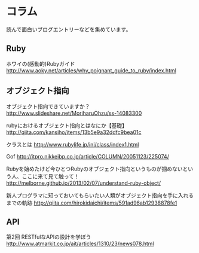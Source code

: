 # コラム
読んで面白いブログエントリーなどを集めています。



## Ruby
ホワイの(感動的)Rubyガイド
http://www.aoky.net/articles/why_poignant_guide_to_ruby/index.html


## オブジェクト指向
オブジェクト指向できていますか？
http://www.slideshare.net/MoriharuOhzu/ss-14083300

rubyにおけるオブジェクト指向とはなにか【基礎】
http://qiita.com/kansiho/items/13b5e9a32ddfc9bea01c

クラスとは
http://www.rubylife.jp/ini/class/index1.html

Gof
http://itpro.nikkeibp.co.jp/article/COLUMN/20051123/225074/

Rubyを始めたけど今ひとつRubyのオブジェクト指向というものが掴めないという人、ここに来て見て触って！
http://melborne.github.io/2013/02/07/understand-ruby-object/

新人プログラマに知っておいてもらいたい人類がオブジェクト指向を手に入れるまでの軌跡
http://qiita.com/hirokidaichi/items/591ad96ab12938878fe1

## API
第2回 RESTfulなAPIの設計を学ぼう
http://www.atmarkit.co.jp/ait/articles/1310/23/news078.html
